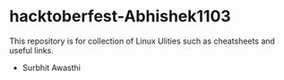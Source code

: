 # hacktoberfest-Abhishek1103

This repository is for collection of Linux Ulities such as cheatsheets and useful links.

- Surbhit Awasthi
